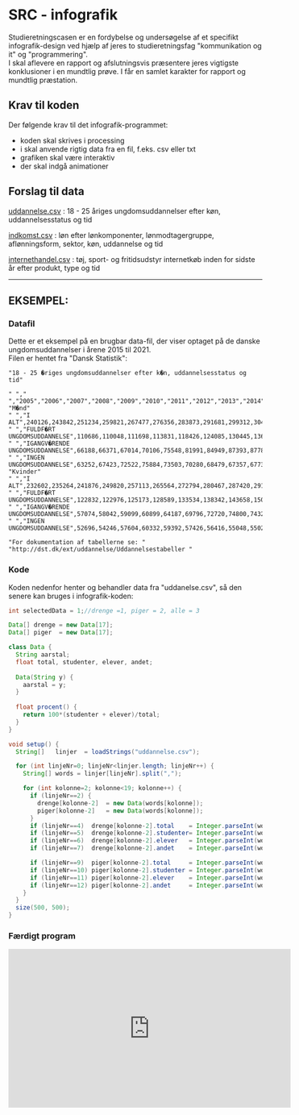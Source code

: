 # SRC - infografik 

Studieretningscasen er en fordybelse og undersøgelse af et specifikt infografik-design ved hjælp af jeres to studieretningsfag "kommunikation og it" og "programmering".   
I skal aflevere en rapport og afslutningsvis præsentere jeres vigtigste konklusioner i en mundtlig prøve.
I får en samlet karakter for rapport og mundtlig præstation.  


## Krav til koden

Der følgende krav til det infografik-programmet:

- koden skal skrives i processing
- i skal anvende rigtig data fra en fil, f.eks. csv eller txt
- grafiken skal være interaktiv 
- der skal indgå animationer

## Forslag til data

[uddannelse.csv](uddannelse.csv) : 18 - 25 åriges ungdomsuddannelser efter køn, uddannelsesstatus og tid  

[indkomst.csv](indkomst.csv) : løn efter lønkomponenter, lønmodtagergruppe, aflønningsform, sektor, køn, uddannelse og tid

[internethandel.csv](internethandel.csv) : tøj, sport- og fritidsudstyr internetkøb inden for sidste år efter produkt, type og tid

-----------------------------------------------------------------------------------------------

## EKSEMPEL:
### Datafil

Dette er et eksempel på en brugbar data-fil, der viser optaget på de danske ungdomsuddannelser i årene 2015 til 2021.     
Filen er hentet fra "Dansk Statistik":

```
"18 - 25 �riges ungdomsuddannelser efter k�n, uddannelsesstatus og tid"

" "," ","2005","2006","2007","2008","2009","2010","2011","2012","2013","2014","2015","2016","2017","2018","2019","2020","2021"
"M�nd"
" ","I ALT",240126,243842,251234,259821,267477,276356,283873,291681,299312,304444,310673,312919,313578,311921,308563,303811,302776
" ","FULDF�RT UNGDOMSUDDANNELSE",110686,110048,111698,113831,118426,124085,130445,136931,143793,150458,154751,158222,160015,159504,160184,159595,158686
" ","IGANGV�RENDE UNGDOMSUDDANNELSE",66188,66371,67014,70106,75548,81991,84949,87393,87782,87660,83215,81409,80864,79189,77316,78171,77705
" ","INGEN UNGDOMSUDDANNELSE",63252,67423,72522,75884,73503,70280,68479,67357,67737,66326,72707,73288,72699,73228,71063,66045,66385
"Kvinder"
" ","I ALT",232602,235264,241876,249820,257113,265564,272794,280467,287420,291477,296491,298590,299817,298773,296028,290803,289971
" ","FULDF�RT UNGDOMSUDDANNELSE",122832,122976,125173,128589,133534,138342,143658,150619,158070,164160,168871,172424,173923,174797,175990,175909,175406
" ","IGANGV�RENDE UNGDOMSUDDANNELSE",57074,58042,59099,60899,64187,69796,72720,74800,74329,74535,70925,68339,68477,67415,66059,65992,66156
" ","INGEN UNGDOMSUDDANNELSE",52696,54246,57604,60332,59392,57426,56416,55048,55021,52782,56695,57827,57417,56561,53979,48902,48409

"For dokumentation af tabellerne se: "
"http://dst.dk/ext/uddannelse/Uddannelsestabeller "
```

### Kode 

Koden nedenfor henter og behandler data fra "uddanelse.csv", så den senere kan bruges i infografik-koden:

```java
int selectedData = 1;//drenge =1, piger = 2, alle = 3

Data[] drenge = new Data[17];
Data[] piger  = new Data[17];

class Data {
  String aarstal; 
  float total, studenter, elever, andet;  
  
  Data(String y) {
    aarstal = y;
  }
  
  float procent() {   
    return 100*(studenter + elever)/total;
  }
}

void setup() {
  String[]   linjer  = loadStrings("uddannelse.csv");

  for (int linjeNr=0; linjeNr<linjer.length; linjeNr++) {
    String[] words = linjer[linjeNr].split(",");

    for (int kolonne=2; kolonne<19; kolonne++) {
      if (linjeNr==2) { 
        drenge[kolonne-2]  = new Data(words[kolonne]);
        piger[kolonne-2]   = new Data(words[kolonne]);
      }  
      if (linjeNr==4)  drenge[kolonne-2].total    = Integer.parseInt(words[kolonne]);
      if (linjeNr==5)  drenge[kolonne-2].studenter= Integer.parseInt(words[kolonne]);
      if (linjeNr==6)  drenge[kolonne-2].elever   = Integer.parseInt(words[kolonne]);
      if (linjeNr==7)  drenge[kolonne-2].andet    = Integer.parseInt(words[kolonne]);

      if (linjeNr==9)  piger[kolonne-2].total     = Integer.parseInt(words[kolonne]); 
      if (linjeNr==10) piger[kolonne-2].studenter = Integer.parseInt(words[kolonne]);            
      if (linjeNr==11) piger[kolonne-2].elever    = Integer.parseInt(words[kolonne]);
      if (linjeNr==12) piger[kolonne-2].andet     = Integer.parseInt(words[kolonne]);
    }
  }
  size(500, 500);
}
```

### Færdigt program
<iframe width="560" height="315" src="https://www.youtube.com/embed/GCRt13MC7rE" title="YouTube video player" frameborder="0" allow="accelerometer; autoplay; clipboard-write; encrypted-media; gyroscope; picture-in-picture; web-share" allowfullscreen></iframe>
